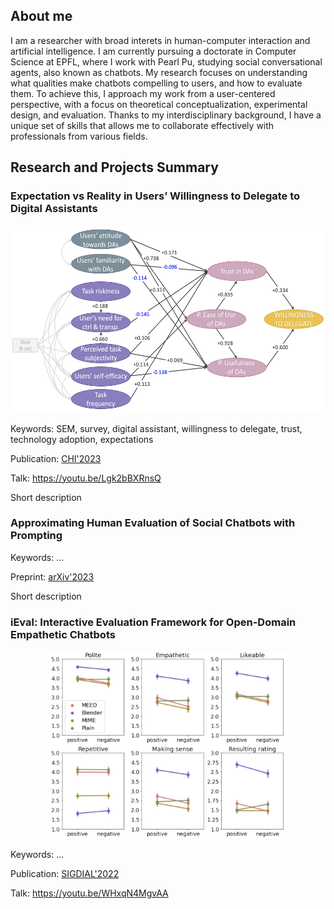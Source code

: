 ## About me
I am a researcher with broad interets in human-computer interaction and artificial intelligence. I am currently pursuing a doctorate in Computer Science at EPFL, where I work with Pearl Pu, studying social conversational agents, also known as chatbots. My research focuses on understanding what qualities make chatbots compelling to users, and how to evaluate them. To achieve this, I approach my work from a user-centered perspective, with a focus on theoretical conceptualization, experimental design, and evaluation. Thanks to my interdisciplinary background, I have a unique set of skills that allows me to collaborate effectively with professionals from various fields.

## Research and Projects Summary
### Expectation vs Reality in Users’ Willingness to Delegate to Digital Assistants

<p align="center">
  <img src="https://github.com/Sea94/sea94.github.io/blob/main/assets/img/will.png" height="300">
</p>

Keywords: SEM, survey, digital assistant, willingness to delegate, trust, technology adoption, expectations

Publication: [CHI'2023](https://dl.acm.org/doi/10.1145/3544549.3585763)

Talk: https://youtu.be/Lgk2bBXRnsQ

Short description


### Approximating Human Evaluation of Social Chatbots with Prompting

Keywords: ...

Preprint: [arXiv'2023](https://arxiv.org/abs/2304.05253)

Short description


### iEval: Interactive Evaluation Framework for Open-Domain Empathetic Chatbots

<p align="center">
  <img src="https://github.com/Sea94/sea94.github.io/blob/main/assets/img/ieval.png" height="300">
</p>

Keywords: ...

Publication: [SIGDIAL'2022](https://aclanthology.org/2022.sigdial-1.41/)

Talk: https://youtu.be/WHxqN4MgvAA
